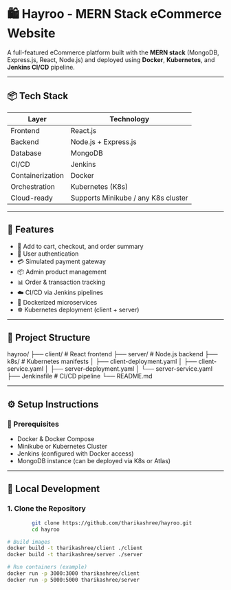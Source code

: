 # 🛍️ Hayroo - MERN Stack eCommerce Website

A full-featured eCommerce platform built with the **MERN stack** (MongoDB, Express.js, React, Node.js) and deployed using **Docker**, **Kubernetes**, and **Jenkins CI/CD** pipeline.

---

## 📦 Tech Stack

| Layer           | Technology            |
|----------------|------------------------|
| Frontend       | React.js               |
| Backend        | Node.js + Express.js   |
| Database       | MongoDB                |
| CI/CD          | Jenkins                |
| Containerization | Docker               |
| Orchestration  | Kubernetes (K8s)       |
| Cloud-ready    | Supports Minikube / any K8s cluster |

---

## 🚀 Features

- 🛒 Add to cart, checkout, and order summary
- 🔐 User authentication
- 💳 Simulated payment gateway
- 📦 Admin product management
- 📊 Order & transaction tracking
- ☁️ CI/CD via Jenkins pipelines
- 🐳 Dockerized microservices
- ☸️ Kubernetes deployment (client + server)

---

## 📁 Project Structure

hayroo/
├── client/ # React frontend
├── server/ # Node.js backend
├── k8s/ # Kubernetes manifests
│ ├── client-deployment.yaml
│ ├── client-service.yaml
│ ├── server-deployment.yaml
│ └── server-service.yaml
├── Jenkinsfile # CI/CD pipeline
└── README.md


---

## ⚙️ Setup Instructions

### 🧱 Prerequisites

- Docker & Docker Compose
- Minikube or Kubernetes Cluster
- Jenkins (configured with Docker access)
- MongoDB instance (can be deployed via K8s or Atlas)

---

## 🧪 Local Development

### 1. Clone the Repository

```bash
        git clone https://github.com/tharikashree/hayroo.git
        cd hayroo

# Build images
docker build -t tharikashree/client ./client
docker build -t tharikashree/server ./server

# Run containers (example)
docker run -p 3000:3000 tharikashree/client
docker run -p 5000:5000 tharikashree/server
